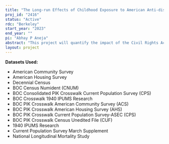 ```yaml
---
title: "The Long-run Effects of Childhood Exposure to American Anti-discrimination Laws on Adulthood Outcomes"
proj_id: "2416"
status: "Active"
rdc: "Berkeley"
start_year: "2023"
end_year: ""
pi: "Abhay P Aneja"
abstract: "This project will quantify the impact of the Civil Rights Act and Voting Rights Act on the long-run economic and social status of racial and ethnic persons, using birth cohorts that were differentially affected due to the timing of policy implementation across counties. This project will also consider indirect effects on other subpopulations that may be affected via spillovers. Finally, this project will also consider mechanisms through which legal changes cause improvements in economic outcomes, such as labor market and housing outcomes. The researchers will quantify employment outcomes for various demographic groups, including minority groups that civil rights legislation targeted, as well as groups that may have been impacted indirectly."
layout: project
---
```


**Datasets Used:**

  - American Community Survey 
  - American Housing Survey 
  - Decennial Census 
  - BOC Census Numident (CNUM) 
  - BOC Consolidated PIK Crosswalk Current Population Survey (CPS) 
  - BOC Crosswalk 1940 IPUMS Research 
  - BOC PIK Crosswalk American Community Survey (ACS) 
  - BOC PIK Crosswalk American Housing Survey (AHS) 
  - BOC PIK Crosswalk Current Population Survey-ASEC (CPS) 
  - BOC PIK Crosswalk Census Unedited File (CUF) 
  - 1940 IPUMS Research 
  - Current Population Survey March Supplement 
  - National Longitudinal Mortality Study 

